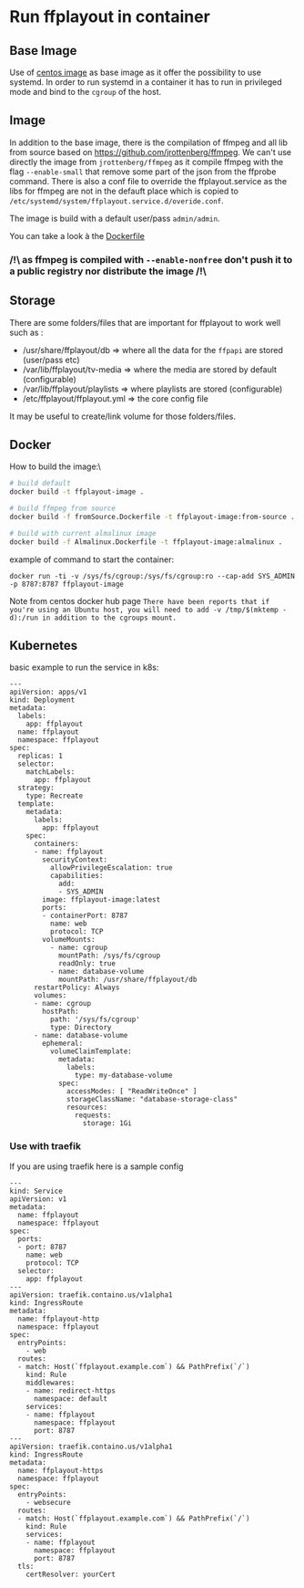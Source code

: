 # Run ffplayout in container


## Base Image

Use of [centos image](https://hub.docker.com/_/centos) as base image as it offer the possibility to use systemd.
In order to run systemd in a container it has to run in privileged mode and bind to the `cgroup` of the host.

## Image

In addition to the base image, there is the compilation of ffmpeg and all lib from source based on https://github.com/jrottenberg/ffmpeg.
We can't use directly the image from `jrottenberg/ffmpeg` as it compile ffmpeg with the flag `--enable-small` that remove some part of the json from the ffprobe command.
There is also a conf file to override the ffplayout.service as the libs for ffmpeg are not in the defauft place which is copied to `/etc/systemd/system/ffplayout.service.d/overide.conf`.

The image is build with a default user/pass `admin/admin`.

You can take a look à the [Dockerfile](Dockerfile)

### /!\ as ffmpeg is compiled with `--enable-nonfree` don't push it to a public registry nor distribute the image /!\

## Storage

There are some folders/files that are important for ffplayout to work well such as :
 - /usr/share/ffplayout/db => where all the data for the `ffpapi` are stored (user/pass etc)
 - /var/lib/ffplayout/tv-media => where the media are stored by default (configurable)
 - /var/lib/ffplayout/playlists => where playlists are stored (configurable)
 - /etc/ffplayout/ffplayout.yml => the core config file

It may be useful to create/link volume for those folders/files.

## Docker

How to build the image:\
```BASH
# build default
docker build -t ffplayout-image .

# build ffmpeg from source
docker build -f fromSource.Dockerfile -t ffplayout-image:from-source .

# build with current almalinux image
docker build -f Almalinux.Dockerfile -t ffplayout-image:almalinux .
```

example of command to start the container:

`docker run -ti -v /sys/fs/cgroup:/sys/fs/cgroup:ro --cap-add SYS_ADMIN -p 8787:8787 ffplayout-image`

Note from centos docker hub page
`
There have been reports that if you're using an Ubuntu host, you will need to add -v /tmp/$(mktemp -d):/run in addition to the cgroups mount.
`

## Kubernetes

basic example to run the service in k8s:
```
---
apiVersion: apps/v1
kind: Deployment
metadata:
  labels:
    app: ffplayout
  name: ffplayout
  namespace: ffplayout
spec:
  replicas: 1
  selector:
    matchLabels:
      app: ffplayout
  strategy:
    type: Recreate
  template:
    metadata:
      labels:
        app: ffplayout
    spec:
      containers:
      - name: ffplayout
        securityContext:
          allowPrivilegeEscalation: true
          capabilities:
            add:
            - SYS_ADMIN
        image: ffplayout-image:latest
        ports:
        - containerPort: 8787
          name: web
          protocol: TCP
        volumeMounts:
          - name: cgroup
            mountPath: /sys/fs/cgroup
            readOnly: true
          - name: database-volume
            mountPath: /usr/share/ffplayout/db
      restartPolicy: Always
      volumes:
      - name: cgroup
        hostPath:
          path: '/sys/fs/cgroup'
          type: Directory
      - name: database-volume
        ephemeral:
          volumeClaimTemplate:
            metadata:
              labels:
                type: my-database-volume
            spec:
              accessModes: [ "ReadWriteOnce" ]
              storageClassName: "database-storage-class"
              resources:
                requests:
                  storage: 1Gi
```



### Use with traefik

If you are using traefik here is a sample config
```
---
kind: Service
apiVersion: v1
metadata:
  name: ffplayout
  namespace: ffplayout
spec:
  ports:
  - port: 8787
    name: web
    protocol: TCP
  selector:
    app: ffplayout
---
apiVersion: traefik.containo.us/v1alpha1
kind: IngressRoute
metadata:
  name: ffplayout-http
  namespace: ffplayout
spec:
  entryPoints:
    - web
  routes:
  - match: Host(`ffplayout.example.com`) && PathPrefix(`/`)
    kind: Rule
    middlewares:
    - name: redirect-https
      namespace: default
    services:
    - name: ffplayout
      namespace: ffplayout
      port: 8787
---
apiVersion: traefik.containo.us/v1alpha1
kind: IngressRoute
metadata:
  name: ffplayout-https
  namespace: ffplayout
spec:
  entryPoints:
    - websecure
  routes:
  - match: Host(`ffplayout.example.com`) && PathPrefix(`/`)
    kind: Rule
    services:
    - name: ffplayout
      namespace: ffplayout
      port: 8787
  tls:
    certResolver: yourCert
```
